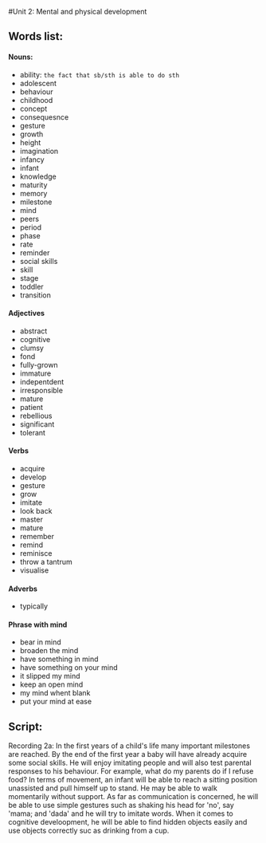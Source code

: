 #Unit 2: Mental and physical development

## Words list:

#### Nouns:

- ability: `the fact that sb/sth is able to do sth`
- adolescent
- behaviour
- childhood
- concept
- consequesnce
- gesture
- growth
- height
- imagination
- infancy
- infant
- knowledge
- maturity
- memory
- milestone
- mind
- peers
- period
- phase
- rate
- reminder
- social skills
- skill
- stage
- toddler
- transition


#### Adjectives

- abstract
- cognitive
- clumsy
- fond
- fully-grown
- immature
- indepentdent
- irresponsible
- mature
- patient
- rebellious
- significant
- tolerant

#### Verbs

- acquire
- develop
- gesture
- grow
- imitate
- look back
- master
- mature
- remember
- remind
- reminisce
- throw a tantrum
- visualise

#### Adverbs
- typically

#### Phrase with mind

- bear in mind
- broaden the mind
- have something in mind
- have something on your mind
- it slipped my mind
- keep an open mind
- my mind whent blank
- put your mind at ease


## Script:

Recording 2a:
In the first years of a child's life many important milestones are reached. By the end of the first year a baby will have already acquire some social skills. He will enjoy imitating people and will also test parental responses to his behaviour. For example, what do my parents do if I refuse food? In terms of movement, an infant will be able to reach a sitting position unassisted and pull himself up to stand. He may be able to walk momentarily without support. As far as communication is concerned, he will be able to use simple gestures such as shaking his head for 'no', say 'mama; and 'dada' and he will try to imitate words. When it comes to cognitive develoopment, he will be able to find hidden objects easily and use objects correctly suc as drinking from a cup.
